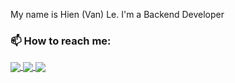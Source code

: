 <!-- ### WELCOME TO MY PAGE 👋👋👋 -->
My name is Hien (Van) Le. I'm a Backend Developer<br>
### 📫 How to reach me:

<!-- [![Linkedin](https://i.stack.imgur.com/gVE0j.png) LinkedIn](https://www.linkedin.com/in/hienle-tum/) [![GitHub](https://i.stack.imgur.com/tskMh.png) GitHub](https://github.com/ismhac/) [![Youtube](https://github.com/uvipen/introduction/blob/main/Youtube.png) Youtube](https://www.youtube.com/channel/UCf55nyusBBVGk4dLcRyOpCA) [![Facebook](https://github.com/ismhac/ismhac/blob/main/facebook.png) Facebook](https://www.facebook.com/ismhac/) --> 

<!--- ![Viet's github stats](https://github-readme-stats-git-masterrstaa-rickstaa.vercel.app/api?username=ismhac&show_icons=true&theme=graywhite&hide=contribs,prs,issues) -->

<a href="https://github.com/ismhac/jspace-spring-boot">
  <img align="center" src="https://github-readme-stats-anuraghazra1.vercel.app/api/pin/?username=ismhac&repo=jspace-spring-boot&theme=react" />
</a> 

<a href="https://github.com/ismhac/jspace-nestjs">
  <img align="center" src="https://github-readme-stats-anuraghazra1.vercel.app/api/pin/?username=ismhac&repo=jspace-nestjs&theme=react" />
</a> 

<a href="https://github.com/ismhac/crawl-restful-expressjs">
  <img align="center" src="https://github-readme-stats-anuraghazra1.vercel.app/api/pin/?username=ismhac&repo=crawl-restful-expressjs&theme=react" />
</a> 



